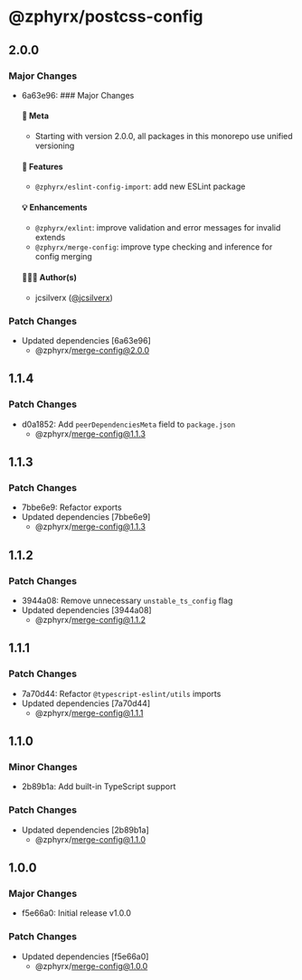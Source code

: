# @zphyrx/postcss-config

## 2.0.0

### Major Changes

- 6a63e96: ### Major Changes

  #### 🧭 Meta
  - Starting with version 2.0.0, all packages in this monorepo use unified versioning

  #### 🚀 Features
  - `@zphyrx/eslint-config-import`: add new ESLint package

  #### 💡 Enhancements
  - `@zphyrx/exlint`: improve validation and error messages for invalid extends
  - `@zphyrx/merge-config`: improve type checking and inference for config merging

  #### 👨🏻‍💻 Author(s)
  - jcsilverx ([@jcsilverx](https://x.com/jcsilverx))

### Patch Changes

- Updated dependencies [6a63e96]
  - @zphyrx/merge-config@2.0.0

## 1.1.4

### Patch Changes

- d0a1852: Add `peerDependenciesMeta` field to `package.json`
  - @zphyrx/merge-config@1.1.3

## 1.1.3

### Patch Changes

- 7bbe6e9: Refactor exports
- Updated dependencies [7bbe6e9]
  - @zphyrx/merge-config@1.1.3

## 1.1.2

### Patch Changes

- 3944a08: Remove unnecessary `unstable_ts_config` flag
- Updated dependencies [3944a08]
  - @zphyrx/merge-config@1.1.2

## 1.1.1

### Patch Changes

- 7a70d44: Refactor `@typescript-eslint/utils` imports
- Updated dependencies [7a70d44]
  - @zphyrx/merge-config@1.1.1

## 1.1.0

### Minor Changes

- 2b89b1a: Add built-in TypeScript support

### Patch Changes

- Updated dependencies [2b89b1a]
  - @zphyrx/merge-config@1.1.0

## 1.0.0

### Major Changes

- f5e66a0: Initial release v1.0.0

### Patch Changes

- Updated dependencies [f5e66a0]
  - @zphyrx/merge-config@1.0.0
